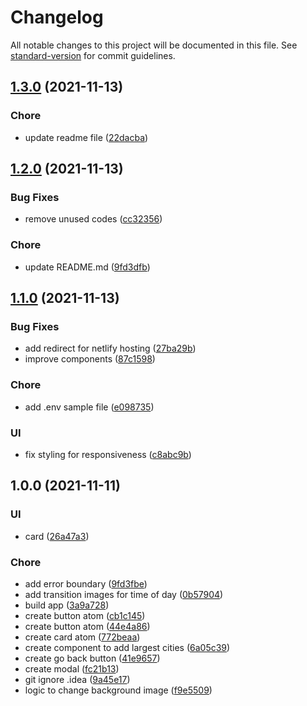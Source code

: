 # Changelog

All notable changes to this project will be documented in this file. See [standard-version](https://github.com/conventional-changelog/standard-version) for commit guidelines.

## [1.3.0](https://github.com/KristofaJosh/weather-relief/compare/v1.2.0...v1.3.0) (2021-11-13)


### Chore

* update readme file ([22dacba](https://github.com/KristofaJosh/weather-relief/commits22dacba139cad242983c93c7889db8478a70bd61))

## [1.2.0](https://github.com/KristofaJosh/weather-relief/compare/v1.1.0...v1.2.0) (2021-11-13)


### Bug Fixes

* remove unused codes ([cc32356](https://github.com/KristofaJosh/weather-relief/commitscc323563df85af13701e6e0aee39367afab9aed3))


### Chore

* update README.md ([9fd3dfb](https://github.com/KristofaJosh/weather-relief/commits9fd3dfb2b359e9e5b20330c42168c1c4e7da255b))

## [1.1.0](https://github.com/KristofaJosh/weather-relief/compare/v1.0.0...v1.1.0) (2021-11-13)


### Bug Fixes

* add redirect for netlify hosting ([27ba29b](https://github.com/KristofaJosh/weather-relief/commits27ba29b24cdcaddc1d20e72984a5338c41d74dd0))
* improve components ([87c1598](https://github.com/KristofaJosh/weather-relief/commits87c1598043e1027619d4dd2663fcfc8688c73785))


### Chore

* add .env sample file ([e098735](https://github.com/KristofaJosh/weather-relief/commitse0987351f1eee380fa6ef3a74ece3f58ac8ece4c))


### UI

* fix styling for responsiveness ([c8abc9b](https://github.com/KristofaJosh/weather-relief/commitsc8abc9bee133dc5ce82979cdf4f83b8582248b24))

## 1.0.0 (2021-11-11)


### UI

* card ([26a47a3](https://github.com/KristofaJosh/weather-relief/commits26a47a31a674be92ca0f8333c028165de788719a))


### Chore

* add error boundary ([9fd3fbe](https://github.com/KristofaJosh/weather-relief/commits9fd3fbe61cdde3b199c4c191633b22b30546be4b))
* add transition images for time of day ([0b57904](https://github.com/KristofaJosh/weather-relief/commits0b579043521bd244b7026a252b2be07259bfb663))
* build app ([3a9a728](https://github.com/KristofaJosh/weather-relief/commits3a9a7286a0dfd2a49b95face3d88e71a05196915))
* create button atom ([cb1c145](https://github.com/KristofaJosh/weather-relief/commitscb1c145a6d2099caa70ccbf221f811e2825ef19c))
* create button atom ([44e4a86](https://github.com/KristofaJosh/weather-relief/commits44e4a86b619661123316cd71fae07156f11bb418))
* create card atom ([772beaa](https://github.com/KristofaJosh/weather-relief/commits772beaa5e700b764ca48e7c5d61cfce7ca1ae2cb))
* create component to add largest cities ([6a05c39](https://github.com/KristofaJosh/weather-relief/commits6a05c392b4923515a23a3779d058e4cedc583de1))
* create go back button ([41e9657](https://github.com/KristofaJosh/weather-relief/commits41e965753f61a2653763ef365139b0a116148d08))
* create modal ([fc21b13](https://github.com/KristofaJosh/weather-relief/commitsfc21b13389fd0dbaa0211e9e8602500d8acea178))
* git ignore .idea ([9a45e17](https://github.com/KristofaJosh/weather-relief/commits9a45e17d1df6e7f6d1f19598b30c8ad5beab4c18))
* logic to change background image ([f9e5509](https://github.com/KristofaJosh/weather-relief/commitsf9e550957a1d398573d0afd086e9ed54b04d3323))
